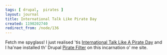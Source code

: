 ```yaml
---
tags: [ drupal,  pirates ]
layout: journal
title: International Talk Like Pirate Day
created: 1190202740
redirect_from: /node/136
---
```

Fetch me spyglass! I just realised 'tis [International Talk Like A Pirate Day](http://www.talklikeapirate.com) and I ha'nae installed th' Drupal [Pirate Filter](http://drupal.org/project/pirate) on this incarnation o' me site.